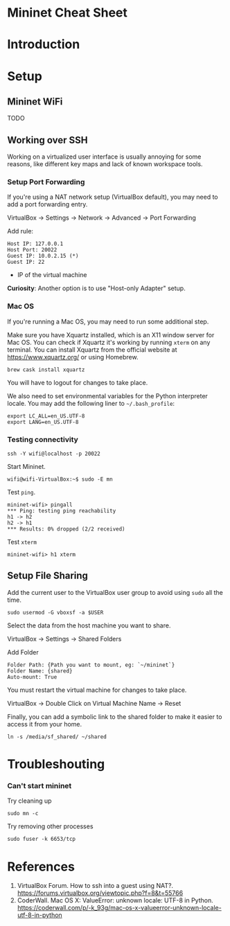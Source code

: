 Mininet Cheat Sheet
===================


Introduction
============




Setup
=====

## Mininet WiFi

TODO

## Working over SSH

Working on a virtualized user interface is usually annoying for some reasons, like different key maps and lack of
known workspace tools.


### Setup Port Forwarding

If you're using a NAT network setup (VirtualBox default), you may need to add a port forwarding entry.

VirtualBox -> Settings -> Network -> Advanced -> Port Forwarding

Add rule:

```
Host IP: 127.0.0.1
Host Port: 20022
Guest IP: 10.0.2.15 (*)
Guest IP: 22
```


* IP of the virtual machine


**Curiosity**: Another option is to use "Host-only Adapter" setup.


### Mac OS

If you're running a Mac OS, you may need to run some additional step.

Make sure you have Xquartz installed, which is an X11 window server for Mac OS. You can check if Xquartz it's working by running `xterm` on any terminal. You can install Xquartz from the official website at https://www.xquartz.org/ or using Homebrew.

```
brew cask install xquartz
```

You will have to logout for changes to take place.

We also need to set environmental variables for the Python interpreter locale. You may add the following liner to `~/.bash_profile`:

```
export LC_ALL=en_US.UTF-8
export LANG=en_US.UTF-8
```


### Testing connectivity
```
ssh -Y wifi@localhost -p 20022
```

Start Mininet.

```
wifi@wifi-VirtualBox:~$ sudo -E mn

```

Test `ping`.

```
mininet-wifi> pingall
*** Ping: testing ping reachability
h1 -> h2
h2 -> h1
*** Results: 0% dropped (2/2 received)
```

Test `xterm`

```
mininet-wifi> h1 xterm
```

## Setup File Sharing

Add the current user to the VirtualBox user group to avoid using `sudo` all the time.

```
sudo usermod -G vboxsf -a $USER
```

Select the data from the host machine you want to share.

VirtualBox -> Settings -> Shared Folders

Add Folder

```
Folder Path: {Path you want to mount, eg: `~/mininet`}
Folder Name: {shared}
Auto-mount: True
```

You must restart the virtual machine for changes to take place.

VirtualBox -> Double Click on Virtual Machine Name -> Reset

Finally, you can add a symbolic link to the shared folder to make it easier to access it from your home.

```
ln -s /media/sf_shared/ ~/shared
```

Troubleshouting
===============

### Can't start mininet

Try cleaning up

```
sudo mn -c
```

Try removing other processes

```
sudo fuser -k 6653/tcp
```


References
==========

1. VirtualBox Forum. How to ssh into a guest using NAT?. https://forums.virtualbox.org/viewtopic.php?f=8&t=55766
2. CoderWall. Mac OS X: ValueError: unknown locale: UTF-8 in Python. https://coderwall.com/p/-k_93g/mac-os-x-valueerror-unknown-locale-utf-8-in-python

